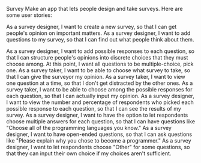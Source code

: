 Survey
Make an app that lets people design and take surveys. Here are some user stories:

<!-- working on -->

As a survey designer, I want to create a new survey, so that I can get people's opinion on important matters.
As a survey designer, I want to add questions to my survey, so that I can find out what people think about them.

<!-- -->
As a survey designer, I want to add possible responses to each question, so that I can structure people's opinions into discrete choices that they must choose among. At this point, I want all questions to be multiple-choice, pick one.
As a survey taker, I want to be able to choose what survey to take, so that I can give the surveyor my opinion.
As a survey taker, I want to view one question at a time, so that I don't get distracted by the other ones.
As a survey taker, I want to be able to choose among the possible responses for each question, so that I can actually input my opinion.
As a survey designer, I want to view the number and percentage of respondents who picked each possible response to each question, so that I can see the results of my survey.
As a survey designer, I want to have the option to let respondents choose multiple answers for each question, so that I can have questions like "Choose all of the programming languages you know."
As a survey designer, I want to have open-ended questions, so that I can ask questions like "Please explain why you chose to become a programmer."
As a survey designer, I want to let respondents choose "Other" for some questions, so that they can input their own choice if my choices aren't sufficient.
